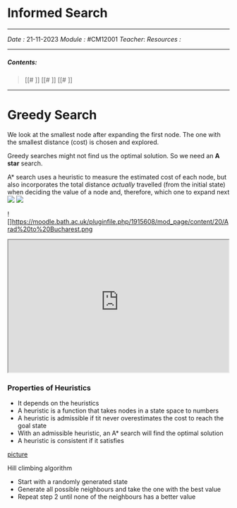  # Informed Search
---
*Date :*  21-11-2023 
*Module :* #CM12001 
*Teacher*: 
*Resources :*

---
##### Contents: 
> [[# ]]
> [[# ]]
> [[# ]]
> 
--- 

# Greedy Search

We look at the smallest node after expanding the first node. The one with the smallest distance (cost) is chosen and explored. 

Greedy searches might not find us the optimal solution. So we need an **A star** search. 

A* search uses a heuristic to measure the estimated cost of each node, but also incorporates the total distance _actually_ travelled (from the initial state) when deciding the value of a node and, therefore, which one to expand next
![](https://moodle.bath.ac.uk/pluginfile.php/1915608/mod_page/content/20/Arad%20to%20Bucharest.png)
![](https://moodle.bath.ac.uk/pluginfile.php/1915608/mod_page/content/20/Arad%20to%20Bucharest.png)

![]https://moodle.bath.ac.uk/pluginfile.php/1915608/mod_page/content/20/Arad%20to%20Bucharest.png

<iframe 
		border = 0
		width=500
		height = 300
		src="https://s3-eu-west-1.amazonaws.com/engage-video-uk-transcoded/processed/828d4ce7-32aa-4dd6-a2de-472062379cd7/9847c5460ba4d8d1c532b9ba6a949c97698f4d8ee3c4f39483bb0fa8f14bc15d/1080p.mp4"></iframe>


### Properties of Heuristics

- It depends on the heuristics
- A heuristic is a function that takes nodes in a state space to numbers
- A heuristic is admissible if tit never overestimates the cost to reach the goal state
- With an admissible heuristic, an A* search will find the optimal solution
- A heuristic is consistent if it satisfies 

[picture](https://moodle.bath.ac.uk/pluginfile.php/1915608/mod_page/content/20/triangle%20inequality.png)

Hill climbing algorithm
- Start with a randomly generated state
- Generate all possible neighbours and take the one with the best value
- Repeat step 2 until none of the neighbours has a better value



